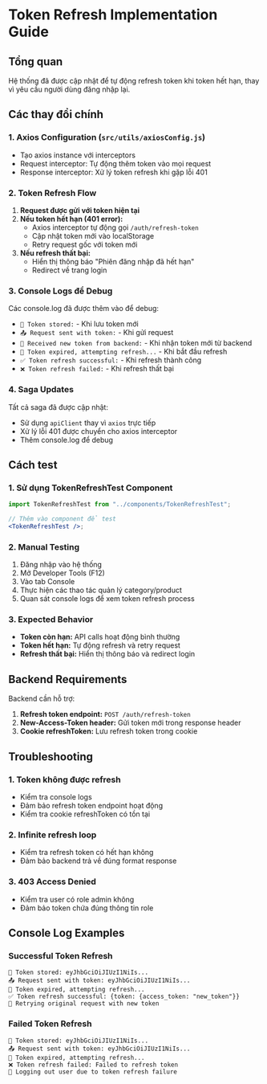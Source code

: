 # Token Refresh Implementation Guide

## Tổng quan

Hệ thống đã được cập nhật để tự động refresh token khi token hết hạn, thay vì yêu cầu người dùng đăng nhập lại.

## Các thay đổi chính

### 1. Axios Configuration (`src/utils/axiosConfig.js`)

- Tạo axios instance với interceptors
- Request interceptor: Tự động thêm token vào mọi request
- Response interceptor: Xử lý token refresh khi gặp lỗi 401

### 2. Token Refresh Flow

1. **Request được gửi với token hiện tại**
2. **Nếu token hết hạn (401 error):**
   - Axios interceptor tự động gọi `/auth/refresh-token`
   - Cập nhật token mới vào localStorage
   - Retry request gốc với token mới
3. **Nếu refresh thất bại:**
   - Hiển thị thông báo "Phiên đăng nhập đã hết hạn"
   - Redirect về trang login

### 3. Console Logs để Debug

Các console.log đã được thêm vào để debug:

- `🔑 Token stored:` - Khi lưu token mới
- `📤 Request sent with token:` - Khi gửi request
- `🔄 Received new token from backend:` - Khi nhận token mới từ backend
- `🔄 Token expired, attempting refresh...` - Khi bắt đầu refresh
- `✅ Token refresh successful:` - Khi refresh thành công
- `❌ Token refresh failed:` - Khi refresh thất bại

### 4. Saga Updates

Tất cả saga đã được cập nhật:

- Sử dụng `apiClient` thay vì `axios` trực tiếp
- Xử lý lỗi 401 được chuyển cho axios interceptor
- Thêm console.log để debug

## Cách test

### 1. Sử dụng TokenRefreshTest Component

```jsx
import TokenRefreshTest from "../components/TokenRefreshTest";

// Thêm vào component để test
<TokenRefreshTest />;
```

### 2. Manual Testing

1. Đăng nhập vào hệ thống
2. Mở Developer Tools (F12)
3. Vào tab Console
4. Thực hiện các thao tác quản lý category/product
5. Quan sát console logs để xem token refresh process

### 3. Expected Behavior

- **Token còn hạn:** API calls hoạt động bình thường
- **Token hết hạn:** Tự động refresh và retry request
- **Refresh thất bại:** Hiển thị thông báo và redirect login

## Backend Requirements

Backend cần hỗ trợ:

1. **Refresh token endpoint:** `POST /auth/refresh-token`
2. **New-Access-Token header:** Gửi token mới trong response header
3. **Cookie refreshToken:** Lưu refresh token trong cookie

## Troubleshooting

### 1. Token không được refresh

- Kiểm tra console logs
- Đảm bảo refresh token endpoint hoạt động
- Kiểm tra cookie refreshToken có tồn tại

### 2. Infinite refresh loop

- Kiểm tra refresh token có hết hạn không
- Đảm bảo backend trả về đúng format response

### 3. 403 Access Denied

- Kiểm tra user có role admin không
- Đảm bảo token chứa đúng thông tin role

## Console Log Examples

### Successful Token Refresh

```
🔑 Token stored: eyJhbGciOiJIUzI1NiIs...
📤 Request sent with token: eyJhbGciOiJIUzI1NiIs...
🔄 Token expired, attempting refresh...
✅ Token refresh successful: {token: {access_token: "new_token"}}
🔄 Retrying original request with new token
```

### Failed Token Refresh

```
🔑 Token stored: eyJhbGciOiJIUzI1NiIs...
📤 Request sent with token: eyJhbGciOiJIUzI1NiIs...
🔄 Token expired, attempting refresh...
❌ Token refresh failed: Failed to refresh token
🚪 Logging out user due to token refresh failure
```






